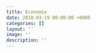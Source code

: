 ```yaml
---
title: Economie
date: 2018-03-19 00:00:00 +0000
categories: []
layout: ''
image: ''
description: ''
---
```

